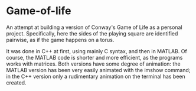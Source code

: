 # Game-of-life
An attempt at building a version of Conway's Game of Life as a personal project. Specifically, here the sides of the playing square are identified pairwise, as if the game happens on a torus.

It was done in C++ at first, using mainly C syntax, and then in MATLAB. Of course, the MATLAB code is shorter and more efficient, as the programs works with matrices. Both versions have some degree of animation: the MATLAB version has been very easily animated with the imshow command; in the C++ version only a rudimentary animation on the terminal has been created.

